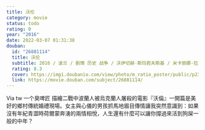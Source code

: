 ```yaml
---
title: 沃伦
category: movie
status: todo
rating: 0
year: "2016"
date: 2022-03-07 01:31:38
douban:
  id: "26881114"
  title: 沃伦
  subtitle: 2016 / 波兰 / 剧情 历史 战争 / 沃伊切赫·斯玛若夫斯基 / 米卡丽娜·拉巴克斯 阿尔卡迪乌什·雅库比克
  rating: 8.3
  cover: https://img1.doubanio.com/view/photo/m_ratio_poster/public/p2384090790.jpg
  link: https://movie.douban.com/subject/26881114/
---
```


Via tw 一个臭啤匠 描繪二戰中波蘭人被烏克蘭人屠殺的電影『沃倫』一開篇是美好的鄉村傳統婚禮現場。女主與心儀的男孩抓馬地眉目傳情讓我突然意識到：如果沒有年紀青澀時荷爾蒙奔湧的兩情相悅，人生還有什麼可以讓你撐過來活到狗屎一般的中年？
